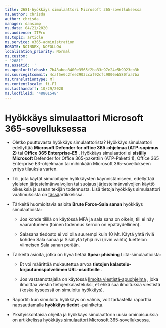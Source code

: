 ```yaml
---
title: 2681-hyökkäys simulaattori Microsoft 365-sovelluksessa
ms.author: chrisda
author: chrisda
manager: dansimp
ms.date: 04/21/2020
ms.audience: ITPro
ms.topic: article
ms.service: o365-administration
ROBOTS: NOINDEX, NOFOLLOW
localization_priority: Normal
ms.custom:
- "2681"
ms.assetid: ''
ms.openlocfilehash: 7b48abea3400e3565f2ba33c97e24e5b9923eb3b
ms.sourcegitcommit: 4caf5e6c2fee2903ccaf92cfc9006eb580faa7ba
ms.translationtype: MT
ms.contentlocale: fi-FI
ms.lasthandoff: 10/29/2020
ms.locfileid: "48801548"
---
```

# <a name="attack-simulator-in-microsoft-365"></a>Hyökkäys simulaattori Microsoft 365-sovelluksessa

- Oletko puuttuvasta hyökkäys simulaattorista? Hyökkäys simulaattori edellyttää **Microsoft Defender for office 365-ohjelmaa (ATP-sopimus 2)** tai **Office 365 Enterprise-E5** . Hyökkäys simulaattori ei **sisälly Microsoft** Defender for Office 365-pakettiin (ATP-Paketti 1), Office 365 Enterprise E3-ohjelmaan tai mihinkään Microsoft 365-sovellukseen yritys tilauksia varten.

- Tili, jota käytät simuloitujen hyökkäysten käynnistämiseen, edellyttää yleisten järjestelmänvalvojien tai suojaus järjestelmänvalvojien käyttö oikeuksia ja usean tekijän todennusta. Lisä tietoja hyökkäys simulaattori vaatimuksista on [tässä](https://docs.microsoft.com/microsoft-365/security/office-365-security/attack-simulator)artikkelissa.

- Tärkeitä huomioitavia asioita **Brute Force-Sala sanan** hyökkäys simulaatioista:

  - Jos kohde tilillä on käytössä MFA ja sala sana on oikein, tili ei näy vaarantuneen (toinen todennus kerroin on epätäydellinen).

  - Salasana tiedosto ei voi olla suurempi kuin 10 Mt. Käytä yhtä riviä kohden Sala sanaa ja Sisällytä tyhjä rivi (rivin vaihto) luettelon viimeisen Sala sanan perään.

- Tärkeitä asioita, jotka on hyvä tietää **Spear phishing** Liitä-simulaatioista:

  - Et voi määrittää mukautettua arvoa **tietojen kalastelu-kirjautumispalvelimen URL-osoitteille** .

  - Jos vastaanottajalla on käytössä [Ilmoita viestistä-apuohjelma](https://docs.microsoft.com/microsoft-365/security/office-365-security/enable-the-report-message-add-in) , joka ilmoittaa viestin tietojenkalasteluksi, et ehkä saa ilmoituksia viestistä (koska kyseessä on simuloitu hyökkäys).

- Raportit: kun simuloitu hyökkäys on valmis, voit tarkastella raporttia napsauttamalla **hyökkäys tiedot** -painiketta.

- Yksityiskohtaisia ohjeita ja hyökkäys simulaattorin uusia ominaisuuksia on artikkelissa [hyökkäys simulaattori Microsoft 365](https://docs.microsoft.com/microsoft-365/security/office-365-security/attack-simulator)-sovelluksessa.

